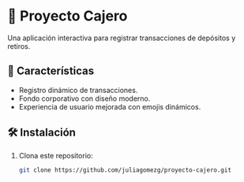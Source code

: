 # 🏦 Proyecto Cajero

Una aplicación interactiva para registrar transacciones de depósitos y retiros.

## 🚀 Características
- Registro dinámico de transacciones.
- Fondo corporativo con diseño moderno.
- Experiencia de usuario mejorada con emojis dinámicos.

## 🛠️ Instalación
1. Clona este repositorio:
   ```bash
   git clone https://github.com/juliagomezg/proyecto-cajero.git
